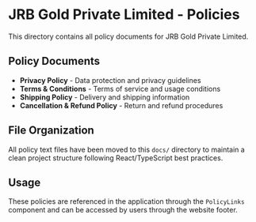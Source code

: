 # JRB Gold Private Limited - Policies

This directory contains all policy documents for JRB Gold Private Limited.

## Policy Documents

- **Privacy Policy** - Data protection and privacy guidelines
- **Terms & Conditions** - Terms of service and usage conditions  
- **Shipping Policy** - Delivery and shipping information
- **Cancellation & Refund Policy** - Return and refund procedures

## File Organization

All policy text files have been moved to this `docs/` directory to maintain a clean project structure following React/TypeScript best practices.

## Usage

These policies are referenced in the application through the `PolicyLinks` component and can be accessed by users through the website footer.

